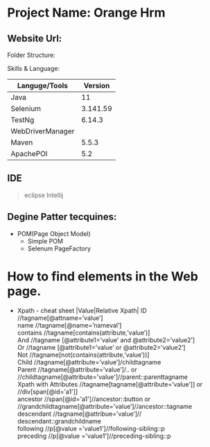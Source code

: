 # Project Name: Orange Hrm 

## Website Url:



Folder Structure: 


Skills & Language:

|Languge/Tools|Version|
|---------|------|
|Java|11|
|Selenium|3.141.59|
|TestNg|6.14.3|
|WebDriverManager||
|Maven|5.5.3|
|ApachePOI|5.2|

## IDE 
> eclipse
> Intellij

## Degine Patter tecquines: 
- POM(Page Object Model)
  - Simple POM
  - Selenum PageFactory
# How to find elements in the Web page.
- Xpath - cheat sheet
|Value|Relative Xpath|
ID 	//tagname[@attname=’value’]		
name	//tagname[@name=’nameval’]		
contains	//tagname[contains(attribute,’value’)]		
And	//tagname [@attribute1=’value’ and @attribute2=’value2’]		
Or 	//tagname [@attribute1=’value’ or @attribute2=’value2’]		
Not 	//tagname[not(contains(attribute,’value’))]		
Child	//tagname[@attribute=’value’]/childtagname		
Parent	//tagname[@attribute=’value’]/..  or //childtagname[@attribute='value']//parent::parenttagname		
Xpath with Attributes	//tagname[tagname[@attribute=’value’]] or //div[span[@id='a1']]		
ancestor	//span[@id='a1']//ancestor::button or //grandchildtagname[@attribute=’value’]//ancestor::tagname		
descendant	//tagname[@attribue=’value’]// descendant::grandchildname		
following	//p[@value ='value1']//following-sibling::p		
preceding	//p[@value ='value1']//preceding-sibling::p		
			
			
			
 
 
